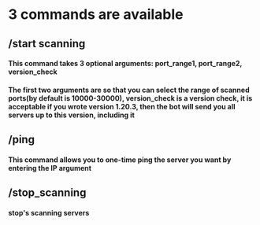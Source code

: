 # 3 commands are available

## /start scanning
#### This command takes 3 optional arguments: port_range1, port_range2, version_check
#### The first two arguments are so that you can select the range of scanned ports(by default is 10000-30000), version_check is a version check, it is acceptable if you wrote version 1.20.3, then the bot will send you all servers up to this version, including it

## /ping
####  This command allows you to one-time ping the server you want by entering the IP argument

## /stop_scanning
#### stop's scanning servers
